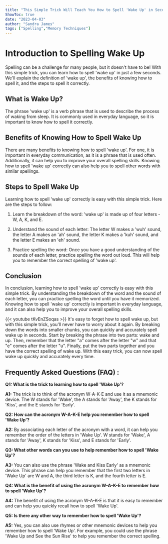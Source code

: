 ```yaml
---
title: "This Simple Trick Will Teach You How to Spell 'Wake Up' in Seconds!"
ShowToc: true 
date: "2023-04-03"
author: "Sandra James" 
tags: ["Spelling","Memory Techniques"]
---
```

# Introduction to Spelling Wake Up

Spelling can be a challenge for many people, but it doesn't have to be! With this simple trick, you can learn how to spell 'wake up' in just a few seconds. We'll explain the definition of 'wake up', the benefits of knowing how to spell it, and the steps to spell it correctly. 

## What is Wake Up?

The phrase 'wake up' is a verb phrase that is used to describe the process of waking from sleep. It is commonly used in everyday language, so it is important to know how to spell it correctly. 

## Benefits of Knowing How to Spell Wake Up

There are many benefits to knowing how to spell 'wake up'. For one, it is important in everyday communication, as it is a phrase that is used often. Additionally, it can help you to improve your overall spelling skills. Knowing how to spell 'wake up' correctly can also help you to spell other words with similar spellings. 

## Steps to Spell Wake Up

Learning how to spell 'wake up' correctly is easy with this simple trick. Here are the steps to follow: 

1. Learn the breakdown of the word: 'wake up' is made up of four letters - W, A, K, and E. 

2. Understand the sound of each letter: The letter W makes a 'wuh' sound, the letter A makes an 'ah' sound, the letter K makes a 'kuh' sound, and the letter E makes an 'eh' sound. 

3. Practice spelling the word: Once you have a good understanding of the sounds of each letter, practice spelling the word out loud. This will help you to remember the correct spelling of 'wake up'. 

## Conclusion

In conclusion, learning how to spell 'wake up' correctly is easy with this simple trick. By understanding the breakdown of the word and the sound of each letter, you can practice spelling the word until you have it memorized. Knowing how to spell 'wake up' correctly is important in everyday language, and it can also help you to improve your overall spelling skills.

{{< youtube tKvEnZSoqas >}} 
It's easy to forget how to spell wake up, but with this simple trick, you'll never have to worry about it again. By breaking down the words into smaller chunks, you can quickly and accurately spell wake up in seconds. Start by breaking the phrase into two parts: wake and up. Then, remember that the letter "a" comes after the letter "w" and that "e" comes after the letter "u". Finally, put the two parts together and you have the correct spelling of wake up. With this easy trick, you can now spell wake up quickly and accurately every time.

## Frequently Asked Questions (FAQ) :
**Q1: What is the trick to learning how to spell 'Wake Up'?**

**A1:** The trick is to think of the acronym W-A-K-E and use it as a mnemonic device. The W stands for 'Wake', the A stands for 'Away', the K stands for 'Kiss', and the E stands for 'Early'.

**Q2: How can the acronym W-A-K-E help you remember how to spell 'Wake Up'?**

**A2:** By associating each letter of the acronym with a word, it can help you remember the order of the letters in 'Wake Up'. W stands for 'Wake', A stands for 'Away', K stands for 'Kiss', and E stands for 'Early'. 

**Q3: What other words can you use to help remember how to spell 'Wake Up'?**

**A3:** You can also use the phrase 'Wake and Kiss Early' as a mnemonic device. This phrase can help you remember that the first two letters in 'Wake Up' are W and A, the third letter is K, and the fourth letter is E.

**Q4: What is the benefit of using the acronym W-A-K-E to remember how to spell 'Wake Up'?**

**A4:** The benefit of using the acronym W-A-K-E is that it is easy to remember and can help you quickly recall how to spell 'Wake Up'.

**Q5: Is there any other way to remember how to spell 'Wake Up'?**

**A5:** Yes, you can also use rhymes or other mnemonic devices to help you remember how to spell 'Wake Up'. For example, you could use the phrase 'Wake Up and See the Sun Rise' to help you remember the correct spelling.





